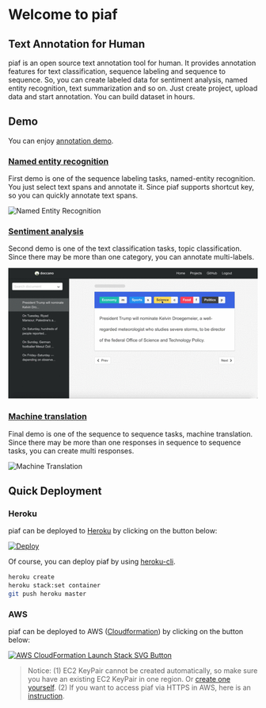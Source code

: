 # Welcome to piaf

## Text Annotation for Human

piaf is an open source text annotation tool for human. It provides annotation features for text classification, sequence labeling and sequence to sequence. So, you can create labeled data for sentiment analysis, named entity recognition, text summarization and so on. Just create project, upload data and start annotation. You can build dataset in hours.


## Demo

You can enjoy [annotation demo](http://piaf.herokuapp.com).

### [Named entity recognition](https://piaf.herokuapp.com/demo/named-entity-recognition/)

First demo is one of the sequence labeling tasks, named-entity recognition. You just select text spans and annotate it. Since piaf supports shortcut key, so you can quickly annotate text spans.

![Named Entity Recognition](./named_entity_annotation.gif)

### [Sentiment analysis](https://piaf.herokuapp.com/demo/text-classification/)

Second demo is one of the text classification tasks, topic classification. Since there may be more than one category, you can annotate multi-labels.

![Text Classification](./text_classification.gif)

### [Machine translation](https://piaf.herokuapp.com/demo/translation/)

Final demo is one of the sequence to sequence tasks, machine translation. Since there may be more than one responses in sequence to sequence tasks, you can create multi responses.

![Machine Translation](./translation.gif)

## Quick Deployment

### Heroku

piaf can be deployed to [Heroku](https://www.heroku.com/) by clicking on the button below:

[![Deploy](https://www.herokucdn.com/deploy/button.svg)](https://heroku.com/deploy)

Of course, you can deploy piaf by using [heroku-cli](https://devcenter.heroku.com/articles/heroku-cli).

```bash
heroku create
heroku stack:set container
git push heroku master
```

### AWS

piaf can be deployed to AWS ([Cloudformation](https://docs.aws.amazon.com/AWSCloudFormation/latest/UserGuide/Welcome.html)) by clicking on the button below:

[![AWS CloudFormation Launch Stack SVG Button](https://cdn.rawgit.com/buildkite/cloudformation-launch-stack-button-svg/master/launch-stack.svg)](https://us-east-1.console.aws.amazon.com/cloudformation/home?region=us-east-1#/stacks/create/review?templateURL=https://s3-external-1.amazonaws.com/cf-templates-10vry9l3mp71r-us-east-1/20190732wl-new.templatexloywxxyimi&stackName=piaf)

> Notice: (1) EC2 KeyPair cannot be created automatically, so make sure you have an existing EC2 KeyPair in one region. Or [create one yourself](https://docs.aws.amazon.com/AWSEC2/latest/UserGuide/ec2-key-pairs.html#having-ec2-create-your-key-pair). (2) If you want to access piaf via HTTPS in AWS, here is an [instruction](https://github.com/etalab/piaf/wiki/HTTPS-setting-for-piaf-in-AWS).

